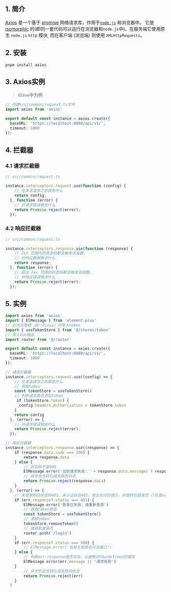 ## 1. 简介

[Axios](https://www.axios-http.cn/) 是一个基于 [promise](https://javascript.info/promise-basics) 网络请求库，作用于[`node.js`](https://nodejs.org/) 和浏览器中。 它是 [isomorphic](https://www.lullabot.com/articles/what-is-an-isomorphic-application) 的(即同一套代码可以运行在浏览器和`node.js`中)。在服务端它使用原生 `node.js` `http` 模块, 而在客户端 (浏览端) 则使用 `XMLHttpRequests`。



## 2. 安装

```shell
pnpm install axios
```



## 3. Axios实例

> 以`Vue`中为例

```typescript
// 创建src/common/request.ts文件
import axios from 'axios'

export default const instance = axios.create({
  baseURL: 'https://localhost:8080/api/v1/',
  timeout: 1000
});
```



## 4. 拦截器



### 4.1 请求拦截器

```typescript
// src/common/request.ts

instance.interceptors.request.use(function (config) {
    // 在发送请求之前做些什么
    return config;
  }, function (error) {
    // 对请求错误做些什么
    return Promise.reject(error);
  });
```



### 4.2 响应拦截器

```typescript
// src/common/request.ts

instance.interceptors.response.use(function (response) {
    // 2xx 范围内的状态码都会触发该函数。
    // 对响应数据做点什么
    return response;
  }, function (error) {
    // 超出 2xx 范围的状态码都会触发该函数。
    // 对响应错误做点什么
    return Promise.reject(error);
  });
```



## 5. 实例

```typescript
import axios from 'axios'
import { ElMessage } from 'element-plus'
// 从状态管理（如：Pinia）中导入token
import { useTokenStore } from '@/stores/token'
// 导入Vue路由
import router from '@/router'

export default const instance = axios.create({
  baseURL: 'https://localhost:8080/api/v1/',
  timeout: 1000
});

// 请求拦截器
instance.interceptors.request.use((config) => {
    // 在发送请求之前做些什么
    // 获取token
    const tokenStore = useTokenStore()
    // 判断请求是否添加token
     if (tokenStore.token) {
      config.headers.Authorization = tokenStore.token
    }
    return config
  }, (error) => {
    // 对请求错误做些什么
    return Promise.reject(error);
  });

// 响应拦截器
instance.interceptors.response.use((response) => {
    if (response.data.code === 200) {
        return response.data
    } else {
        // 状态码不是200
        ElMessage.error('当前请求失败：' + response.data.messages ? response.data.message: '请求失败')
        // 异步状态转化成失败的状态
        return Promise.reject(response.data)
    }
  }, (error) => {
    // 未登录响应状态码401，未认证状态401，给出对应的提示，并跳转到登录页（?检查err.response是否存在，防止空值错误）
    if (err.response?.status === 401) {
        ElMessage.error('登录已失效，请重新登录')
      	// 获取token状态
      	const tokenStore = useTokenStore()
      	// 清除token
      	tokenStore.removeToken()
      	// 跳转到登录页
      	router.push('/login')
    }
    if (err.response?.status === 500) {
      	// ElMessage.error('当前无权限访问该接口')
    } else {
      	// 判断err.response是否存在，以避免访问undefined的属性
      	ElMessage.error(err.message || '请求失败')
    }
    	// 异步的状态转化成失败的状态
    	return Promise.reject(err)
  	}
  )
```

